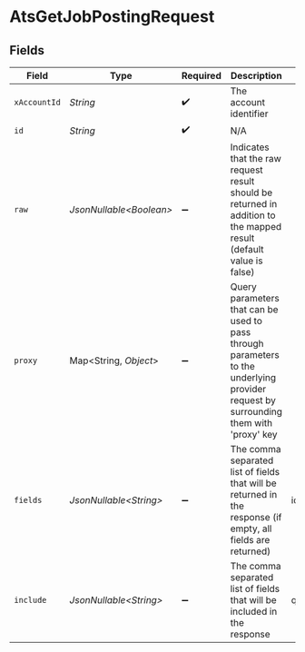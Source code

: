 # AtsGetJobPostingRequest


## Fields

| Field                                                                                                                                                                                                           | Type                                                                                                                                                                                                            | Required                                                                                                                                                                                                        | Description                                                                                                                                                                                                     | Example                                                                                                                                                                                                         |
| --------------------------------------------------------------------------------------------------------------------------------------------------------------------------------------------------------------- | --------------------------------------------------------------------------------------------------------------------------------------------------------------------------------------------------------------- | --------------------------------------------------------------------------------------------------------------------------------------------------------------------------------------------------------------- | --------------------------------------------------------------------------------------------------------------------------------------------------------------------------------------------------------------- | --------------------------------------------------------------------------------------------------------------------------------------------------------------------------------------------------------------- |
| `xAccountId`                                                                                                                                                                                                    | *String*                                                                                                                                                                                                        | :heavy_check_mark:                                                                                                                                                                                              | The account identifier                                                                                                                                                                                          |                                                                                                                                                                                                                 |
| `id`                                                                                                                                                                                                            | *String*                                                                                                                                                                                                        | :heavy_check_mark:                                                                                                                                                                                              | N/A                                                                                                                                                                                                             |                                                                                                                                                                                                                 |
| `raw`                                                                                                                                                                                                           | *JsonNullable\<Boolean>*                                                                                                                                                                                        | :heavy_minus_sign:                                                                                                                                                                                              | Indicates that the raw request result should be returned in addition to the mapped result (default value is false)                                                                                              |                                                                                                                                                                                                                 |
| `proxy`                                                                                                                                                                                                         | Map\<String, *Object*>                                                                                                                                                                                          | :heavy_minus_sign:                                                                                                                                                                                              | Query parameters that can be used to pass through parameters to the underlying provider request by surrounding them with 'proxy' key                                                                            |                                                                                                                                                                                                                 |
| `fields`                                                                                                                                                                                                        | *JsonNullable\<String>*                                                                                                                                                                                         | :heavy_minus_sign:                                                                                                                                                                                              | The comma separated list of fields that will be returned in the response (if empty, all fields are returned)                                                                                                    | id,remote_id,title,locations,internal,status,job_id,remote_job_id,content,compensation,employment_type,employment_contract_type,external_url,external_apply_url,questionnaires,start_date,updated_at,created_at |
| `include`                                                                                                                                                                                                       | *JsonNullable\<String>*                                                                                                                                                                                         | :heavy_minus_sign:                                                                                                                                                                                              | The comma separated list of fields that will be included in the response                                                                                                                                        | questionnaires                                                                                                                                                                                                  |